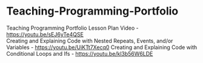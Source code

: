 # Teaching-Programming-Portfolio

Teaching Programming Portfolio Lesson Plan Video - https://youtu.be/sEJ6yTe4QSE <br />
Creating and Explaining Code with Nested Repeats, Events, and/or Variables - https://youtu.be/UiKTt7Xecq0
Creating and Explaining Code with Conditional Loops and Ifs - https://youtu.be/kl3b56W6LDE
